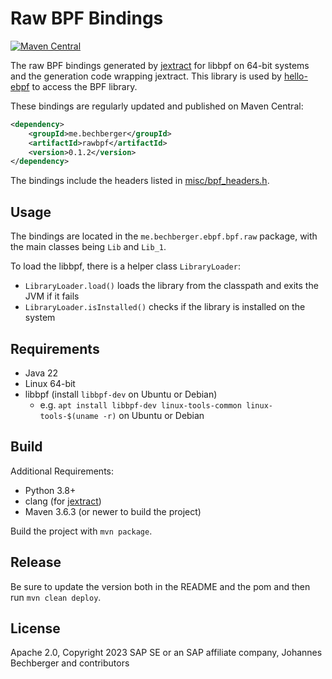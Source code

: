 Raw BPF Bindings
================
[![Maven Central](https://img.shields.io/maven-central/v/me.bechberger/rawbpf)](https://search.maven.org/artifact/me.bechberger/rawbpf)

The raw BPF bindings generated by [jextract](https://github.com/openjdk/jextract) for libbpf on 64-bit systems
and the generation code wrapping jextract.
This library is used by [hello-ebpf](../hello-ebpf) to access the BPF library.

These bindings are regularly updated and published on Maven Central:

```xml
<dependency>
    <groupId>me.bechberger</groupId>
    <artifactId>rawbpf</artifactId>
    <version>0.1.2</version>
</dependency>
```

The bindings include the headers listed in [misc/bpf_headers.h](misc/bpf_headers.h).

Usage
-----
The bindings are located in the `me.bechberger.ebpf.bpf.raw` package,
with the main classes being `Lib` and `Lib_1`.

To load the libbpf, there is a helper class `LibraryLoader`:

- `LibraryLoader.load()` loads the library from the classpath and exits the JVM if it fails
- `LibraryLoader.isInstalled()` checks if the library is installed on the system

Requirements
------------
- Java 22
- Linux 64-bit
- libbpf (install `libbpf-dev` on Ubuntu or Debian)
  - e.g. `apt install libbpf-dev linux-tools-common linux-tools-$(uname -r)` on Ubuntu or Debian


Build
-----

Additional Requirements:

- Python 3.8+
- clang (for [jextract](https://github.com/openjdk/jextract))
- Maven 3.6.3 (or newer to build the project)

Build the project with `mvn package`.

Release
-------

Be sure to update the version both in the README and the pom and then run `mvn clean deploy`.

License
-------
Apache 2.0, Copyright 2023 SAP SE or an SAP affiliate company, Johannes Bechberger and contributors